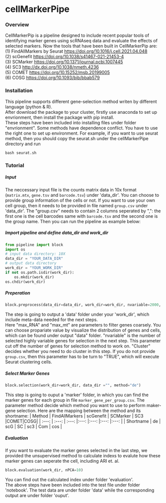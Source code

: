 # cellMarkerPipe

### Overview
CellMarkerPip is a pipeline designed to include recent popular tools of identifying marker genes using scRNAseq data and evaluate the effects of selected markers. Now the tools that have been built in CellMarkerPip are:  
(1) FindAllMarkers by Seurat https://doi.org/10.1016/j.cell.2021.04.048  
(2) scGenefit https://doi.org/10.1038/s41467-021-21453-4  
(3) SCMarker https://doi.org/10.1371/journal.pcbi.1007445  
(4) SC3 http://dx.doi.org/10.1038/nmeth.4236  
(5) COMET https://doi.org/10.15252/msb.20199005  
(6) COSG https://doi.org/10.1093/bib/bbab579  

### Installation
This pipeline supports different gene-selection method writen by different language (python & R).  
After download the package to your cluster, firstly use anaconda to set up envrionment, then install the package with pip install.  
These steps have been included into installing files under folder "envrionment". Some methods have dependence conflict. You have to use the right one to set up environment.
For example, if you want to use seurat method, then you should copy the seurat.sh under the cellMarkerPipe directory and run
``` shell
bash seurat.sh
```

### Tutorial

##### Input
The neccessary input file is the counts matrix data in 10x format (`matrix.mtx`, `gene.tsv` and `barcode.tsv`) under 'data_dir'. You can choose to provide group information of the cells or not. If you want to use your own cell group, then it needs to be provided in file named `group.csv` under 'data_dir'. The "group.csv" needs to contain 2 columns seperated by ",": the first one is the cell barcodes same with `barcode.tsv` and the second one is the group name. Then you can run the pipeline as example below:

##### Import pipeline and define data_dir and work_dir
``` python
from pipeline import block
import os
# input data directory: 10X
data_dir = "YOUR_DATA_DIR"
# output data directory
work_dir = "YOUR_WORK_DIR"
if not os.path.isdir(work_dir):
    os.mkdir(work_dir)
os.chdir(work_dir)
```
##### Preperation
``` python
block.preprocess(data_dir=data_dir, work_dir=work_dir, nvariable=2000, Cluster=False, max_RNA = 2500, max_mt = 5)
```
The step is going to output a 'data' folder under your 'work_dir', which include meta-data needed for the next steps.  
Here "max_RNA" and "max_mt" are parameters to filter genes coarsely. You can choose propariate value by visualize the distribution of genes and cells, which can be found under output "data" folder. "nvariable" is the number of selected highly variable genes for selection in the next step. This parameter cut off the number of genes for selection method to work on. "Cluster" decides whether you need to do cluster in this step. If you do not provide `group.csv`, then this parameter has to be turn to "TRUE", which will execute Seurat clustering cells. 

##### Select Marker Genes
``` python
block.selection(work_dir=work_dir, data_dir ="", method="de")
```
This step is going to ouput a 'marker' folder, in which you can find the marker genes for each group in file `marker_gene_per_group.csv`.
The parameter method decide which method you want to use to perform maker-gene selection. Here are the mapping between the method and its shortname:
| Method | FindAllMarkers    | scGenefit    | SCMarker | SC3 |COMET|COSG|
| :---:   | :---: | :---: |:---: |:---: |:---: |:---: |
| Shortname | de   | scG   | SC | sc3 | Com | cos | 
##### Evaluation
If you want to evaluate the marker genes selected in the last step, we provided the unsupervised method to calculate indexs to evalute how these marker genes can seperate the cell, including ARI et. al. 
``` python
block.evaluation(work_dir, nPCA=10)
```
You can find out the calculated index under folder 'evaluation'.  
The above steps have been included into the test file under folder 'notebook'. The test data are under folder 'data' while the corresponding output are under folder 'ouput'.
